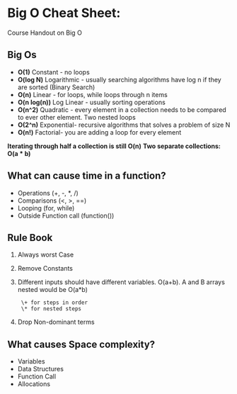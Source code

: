 # Big O Cheat Sheet:
Course Handout on Big O

## Big Os
- **O(1)** Constant - no loops
- **O(log N)** Logarithmic - usually searching algorithms have log n if they are sorted (Binary Search)
- **O(n)** Linear - for loops, while loops through n items
- **O(n log(n))** Log Linear - usually sorting operations
- **O(n^2)** Quadratic - every element in a collection needs to be compared to ever other element. Two
nested loops
- **O(2^n)** Exponential- recursive algorithms that solves a problem of size N
- **O(n!)** Factorial- you are adding a loop for every element

**Iterating through half a collection is still O(n)**
**Two separate collections: O(a * b)**

## What can cause time in a function?
- Operations (+, -, *, /)
- Comparisons (<, >, ==)
- Looping (for, while)
- Outside Function call (function())

## Rule Book
1. Always worst Case
2. Remove Constants
3. Different inputs should have different variables. O(a+b). A and B arrays nested would be
O(a*b)
 
        \+ for steps in order
        \* for nested steps
5. Drop Non-dominant terms


## What causes Space complexity?
- Variables
- Data Structures
- Function Call
- Allocations
